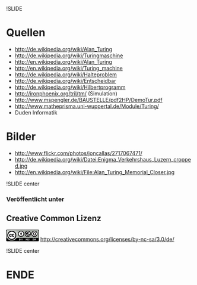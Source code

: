 !SLIDE 
# Quellen

* <http://de.wikipedia.org/wiki/Alan_Turing>
* <http://de.wikipedia.org/wiki/Turingmaschine>
* <http://en.wikipedia.org/wiki/Alan_Turing>
* <http://en.wikipedia.org/wiki/Turing_machine>
* <http://de.wikipedia.org/wiki/Halteproblem>
* <http://de.wikipedia.org/wiki/Entscheidbar>
* <http://de.wikipedia.org/wiki/Hilbertprogramm>
* <http://ironphoenix.org/tril/tm/> (Simulation)
* <http://www.mspengler.de/BAUSTELLE/pdf2HP/DemoTur.pdf>
* <http://www.matheprisma.uni-wuppertal.de/Module/Turing/>
* Duden Informatik

# Bilder
* <http://www.flickr.com/photos/joncallas/2717067471/>
* <http://de.wikipedia.org/wiki/Datei:Enigma_Verkehrshaus_Luzern_cropped.jpg>
* <http://en.wikipedia.org/wiki/File:Alan_Turing_Memorial_Closer.jpg>

!SLIDE center

### Veröffentlicht unter
## Creative Common Lizenz

![Creative Common BY-NC-SA](by-nc-sa.png)
<http://creativecommons.org/licenses/by-nc-sa/3.0/de/>

!SLIDE center

# ENDE
